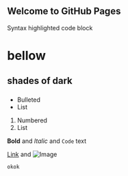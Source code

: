 ## Welcome to GitHub Pages

Syntax highlighted code block

# bellow
## shades of dark
### 

- Bulleted
- List

1. Numbered
2. List

**Bold** and _Italic_ and `Code` text

[Link](url) and ![Image](src)
```
okok
